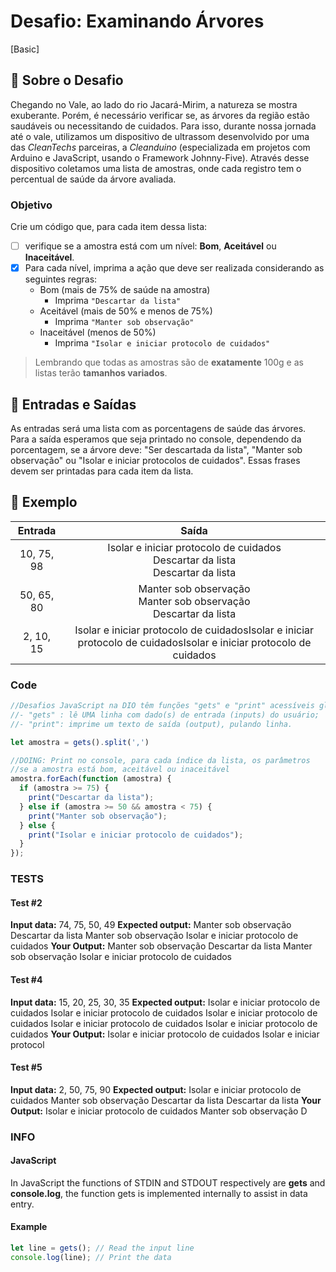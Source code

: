 # Desafio: Examinando Árvores

[Basic]

## 🌱 Sobre o Desafio

Chegando no Vale, ao lado do rio Jacará-Mirim, a natureza se mostra exuberante. Porém, é necessário verificar se, as árvores da região estão saudáveis ou necessitando de cuidados. Para isso, durante nossa jornada até o vale, utilizamos um dispositivo de ultrassom desenvolvido por uma das *CleanTechs* parceiras, a *Cleanduino* (especializada em projetos com Arduino e JavaScript, usando o Framework Johnny-Five). Através desse dispositivo coletamos uma lista de amostras, onde cada registro tem o percentual de saúde da árvore avaliada.

### Objetivo

Crie um código que, para cada item dessa lista:

* [ ] verifique se a amostra está com um nível: **Bom**, **Aceitável** ou **Inaceitável**.
* [X] Para cada nível, imprima a ação que deve ser realizada considerando as seguintes regras:
  * Bom (mais de 75% de saúde na amostra)
    * Imprima `"Descartar da lista"`
  * Aceitável (mais de 50% e menos de 75%)
    * Imprima `"Manter sob observação"`
  * Inaceitável (menos de 50%)
    * Imprima `"Isolar e iniciar protocolo de cuidados"`

> Lembrando que todas as amostras são de **exatamente** 100g e as listas terão **tamanhos variados**.

## 🌅 Entradas e Saídas

As entradas será uma lista com as porcentagens de saúde das árvores. Para a saída esperamos que seja printado no console, dependendo da porcentagem, se a árvore deve: "Ser descartada da lista", "Manter sob observação" ou "Isolar e iniciar protocolos de cuidados". Essas frases devem ser printadas para cada item da lista.

## 🌳 Exemplo

| Entrada | Saída |
|   :-:   |  :-:  |
| 10, 75, 98 | Isolar e iniciar protocolo de cuidados</br>Descartar da lista</br>Descartar da lista |
| 50, 65, 80 | Manter sob observação</br>Manter sob observação</br>Descartar da lista |
| 2, 10, 15  | Isolar e iniciar protocolo de cuidados</b>Isolar e iniciar protocolo de cuidados</b>Isolar e iniciar protocolo de cuidados |

### Code

```js
//Desafios JavaScript na DIO têm funções "gets" e "print" acessíveis globalmente:
//- "gets" : lê UMA linha com dado(s) de entrada (inputs) do usuário;
//- "print": imprime um texto de saída (output), pulando linha.

let amostra = gets().split(',')

//DOING: Print no console, para cada índice da lista, os parâmetros
//se a amostra está bom, aceitável ou inaceitável
amostra.forEach(function (amostra) {
  if (amostra >= 75) {
    print("Descartar da lista");
  } else if (amostra >= 50 && amostra < 75) {
    print("Manter sob observação");
  } else {
    print("Isolar e iniciar protocolo de cuidados");
  }
});
```

### TESTS

#### Test #2

**Input data:**
74, 75, 50, 49
**Expected output:**
Manter sob observação
Descartar da lista
Manter sob observação
Isolar e iniciar protocolo de cuidados
**Your Output:**
Manter sob observação
Descartar da lista
Manter sob observação
Isolar e iniciar protocolo de cuidados

#### Test #4

**Input data:**
15, 20, 25, 30, 35
**Expected output:**
Isolar e iniciar protocolo de cuidados
Isolar e iniciar protocolo de cuidados
Isolar e iniciar protocolo de cuidados
Isolar e iniciar protocolo de cuidados
Isolar e iniciar protocolo de cuidados
**Your Output:**
Isolar e iniciar protocolo de cuidados
Isolar e iniciar protocol

#### Test #5

**Input data:**
2, 50, 75, 90
**Expected output:**
Isolar e iniciar protocolo de cuidados
Manter sob observação
Descartar da lista
Descartar da lista
**Your Output:**
Isolar e iniciar protocolo de cuidados
Manter sob observação
D

### INFO

#### JavaScript

In JavaScript the functions of STDIN and STDOUT respectively are **gets** and **console.log**, the function gets is implemented internally to assist in data entry.

#### Example

```js
let line = gets(); // Read the input line
console.log(line); // Print the data
```
